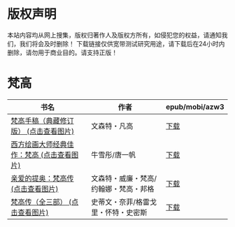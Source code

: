 # 版权声明

本站内容均从网上搜集，版权归著作人及版权方所有，如侵犯您的权益，请通知我们，我们将会及时删除！ 下载链接仅供宽带测试研究用途，请下载后在24小时内删除，请勿用于商业目的。请支持正版！

# 梵高

| 书名 | 作者 | epub/mobi/azw3 |
| --- | --- | --- |
| [梵高手稿（典藏修订版） (点击查看图片)](https://www.dushupai.com/attachment/2024/06/11/10db1cbca3e39aa9.jpg) | 文森特・凡高 | [下载](https://url89.ctfile.com/f/31084289-1375513045-85b0e4?p=8866) |
| [西方绘画大师经典佳作：梵高 (点击查看图片)](https://www.dushupai.com/attachment/2024/06/05/de9d8afa00317dac.jpg) | 牛雪彤/唐一帆 | [下载](https://url89.ctfile.com/f/31084289-1357026721-4828bc?p=8866) |
| [亲爱的提奥：梵高传 (点击查看图片)](https://www.dushupai.com/attachment/2024/06/03/046e7290fa0d5754.jpg) | 文森特・威廉・梵高/约翰娜・梵高・邦格 | [下载](https://url89.ctfile.com/f/31084289-1357017379-8fa602?p=8866) |
| [梵高传（全三部） (点击查看图片)](https://www.dushupai.com/attachment/2024/06/02/a0c5728c8d5b8e1f.jpg) | 史蒂文・奈菲/格雷戈里・怀特・史密斯 | [下载](https://url89.ctfile.com/f/31084289-1357014130-c02352?p=8866) |
